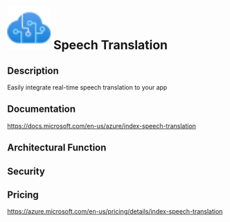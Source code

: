 # <img src ="../img/Speech Translation.svg" width=100 /> Speech Translation                 



## Description										
Easily integrate real-time speech translation to your app





## Documentation
https://docs.microsoft.com/en-us/azure/index-speech-translation



## Architectural Function




## Security




## Pricing
https://azure.microsoft.com/en-us/pricing/details/index-speech-translation



